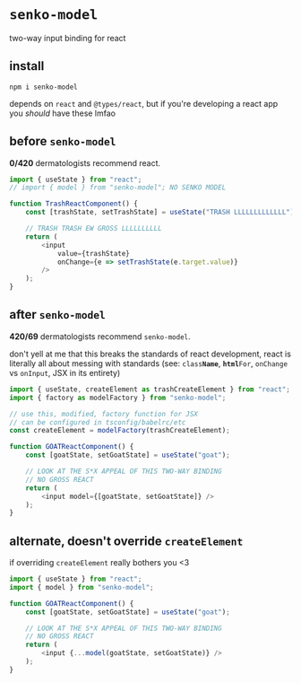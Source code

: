 # `senko-model`

two-way input binding for react

## install

`npm i senko-model`

depends on `react` and `@types/react`, but if you're developing a react app you *should* have these lmfao

## before `senko-model`

**0/420** dermatologists recommend react.

```js
import { useState } from "react";
// import { model } from "senko-model"; NO SENKO MODEL

function TrashReactComponent() {
    const [trashState, setTrashState] = useState("TRASH LLLLLLLLLLLLL");

    // TRASH TRASH EW GROSS LLLLLLLLLL
    return (
        <input 
            value={trashState} 
            onChange={e => setTrashState(e.target.value)}
        />
    );
}
```

## after `senko-model`

**420/69** dermatologists recommend `senko-model`.

don't yell at me that this breaks the standards of react development, react is literally all about messing with standards (see: `class`**`Name`**, **`html`**`For`, `onChange` vs `onInput`, JSX in its entirety)

```js
import { useState, createElement as trashCreateElement } from "react";
import { factory as modelFactory } from "senko-model";

// use this, modified, factory function for JSX
// can be configured in tsconfig/babelrc/etc
const createElement = modelFactory(trashCreateElement);

function GOATReactComponent() {
    const [goatState, setGoatState] = useState("goat");

    // LOOK AT THE S*X APPEAL OF THIS TWO-WAY BINDING
    // NO GROSS REACT
    return (
        <input model={[goatState, setGoatState]} />
    );
}
```

## alternate, doesn't override `createElement`

if overriding `createElement` really bothers you <3

```js
import { useState } from "react";
import { model } from "senko-model";

function GOATReactComponent() {
    const [goatState, setGoatState] = useState("goat");

    // LOOK AT THE S*X APPEAL OF THIS TWO-WAY BINDING
    // NO GROSS REACT
    return (
        <input {...model(goatState, setGoatState)} />
    );
}
```
